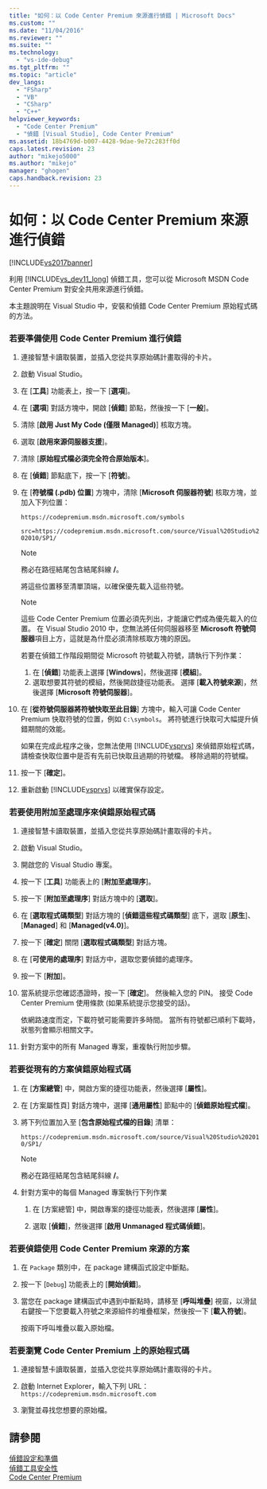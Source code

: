 ```yaml
---
title: "如何：以 Code Center Premium 來源進行偵錯 | Microsoft Docs"
ms.custom: ""
ms.date: "11/04/2016"
ms.reviewer: ""
ms.suite: ""
ms.technology: 
  - "vs-ide-debug"
ms.tgt_pltfrm: ""
ms.topic: "article"
dev_langs: 
  - "FSharp"
  - "VB"
  - "CSharp"
  - "C++"
helpviewer_keywords: 
  - "Code Center Premium"
  - "偵錯 [Visual Studio], Code Center Premium"
ms.assetid: 18b4769d-b007-4428-9dae-9e72c283ff0d
caps.latest.revision: 23
author: "mikejo5000"
ms.author: "mikejo"
manager: "ghogen"
caps.handback.revision: 23
---
```

# 如何：以 Code Center Premium 來源進行偵錯
[!INCLUDE[vs2017banner](../code-quality/includes/vs2017banner.md)]

利用 [!INCLUDE[vs_dev11_long](../data-tools/includes/vs_dev11_long_md.md)] 偵錯工具，您可以從 Microsoft MSDN Code Center Premium 對安全共用來源進行偵錯。  
  
 本主題說明在 Visual Studio 中，安裝和偵錯 Code Center Premium 原始程式碼的方法。  
  
### 若要準備使用 Code Center Premium 進行偵錯  
  
1.  連接智慧卡讀取裝置，並插入您從共享原始碼計畫取得的卡片。  
  
2.  啟動 Visual Studio。  
  
3.  在 \[**工具**\] 功能表上，按一下 \[**選項**\]。  
  
4.  在 \[**選項**\] 對話方塊中，開啟 \[**偵錯**\] 節點，然後按一下 \[**一般**\]。  
  
5.  清除 \[**啟用 Just My Code \(僅限 Managed\)**\] 核取方塊。  
  
6.  選取 \[**啟用來源伺服器支援**\]。  
  
7.  清除 \[**原始程式檔必須完全符合原始版本**\]。  
  
8.  在 \[**偵錯**\] 節點底下，按一下 \[**符號**\]。  
  
9. 在 \[**符號檔 \(.pdb\) 位置**\] 方塊中，清除 \[**Microsoft 伺服器符號**\] 核取方塊，並加入下列位置：  
  
     `https://codepremium.msdn.microsoft.com/symbols`  
  
     `src=https://codepremium.msdn.microsoft.com/source/Visual%20Studio%202010/SP1/`  
  
    > [!NOTE]
    >  務必在路徑結尾包含結尾斜線 **\/**。  
  
     將這些位置移至清單頂端，以確保優先載入這些符號。  
  
    > [!NOTE]
    >  這些 Code Center Premium 位置必須先列出，才能讓它們成為優先載入的位置。  在 Visual Studio 2010 中，您無法將任何伺服器移至 **Microsoft 符號伺服器**項目上方，這就是為什麼必須清除核取方塊的原因。  
    >   
    >  若要在偵錯工作階段期間從 Microsoft 符號載入符號，請執行下列作業：  
    >   
    >  1.  在 \[**偵錯**\] 功能表上選擇 \[**Windows**\]，然後選擇 \[**模組**\]。  
    > 2.  選取想要其符號的模組，然後開啟捷徑功能表。  選擇 \[**載入符號來源**\]，然後選擇 \[**Microsoft 符號伺服器**\]。  
  
10. 在 \[**從符號伺服器將符號快取至此目錄**\] 方塊中，輸入可讓 Code Center Premium 快取符號的位置，例如 `C:\symbols`。  將符號進行快取可大幅提升偵錯期間的效能。  
  
     如果在完成此程序之後，您無法使用 [!INCLUDE[vsprvs](../code-quality/includes/vsprvs_md.md)] 來偵錯原始程式碼，請檢查快取位置中是否有先前已快取且過期的符號檔。  移除過期的符號檔。  
  
11. 按一下 \[**確定**\]。  
  
12. 重新啟動 [!INCLUDE[vsprvs](../code-quality/includes/vsprvs_md.md)] 以確實保存設定。  
  
### 若要使用附加至處理序來偵錯原始程式碼  
  
1.  連接智慧卡讀取裝置，並插入您從共享原始碼計畫取得的卡片。  
  
2.  啟動 Visual Studio。  
  
3.  開啟您的 Visual Studio 專案。  
  
4.  按一下 \[**工具**\] 功能表上的 \[**附加至處理序**\]。  
  
5.  按一下 \[**附加至處理序**\] 對話方塊中的 \[**選取**\]。  
  
6.  在 \[**選取程式碼類型**\] 對話方塊的 \[**偵錯這些程式碼類型**\] 底下，選取 \[**原生**\]、\[**Managed**\] 和 \[**Managed\(v4.0\)**\]。  
  
7.  按一下 \[**確定**\] 關閉 \[**選取程式碼類型**\] 對話方塊。  
  
8.  在 \[**可使用的處理序**\] 對話方中，選取您要偵錯的處理序。  
  
9. 按一下 \[**附加**\]。  
  
10. 當系統提示您確認憑證時，按一下 \[**確定**\]。  然後輸入您的 PIN。  接受 Code Center Premium 使用條款 \(如果系統提示您接受的話\)。  
  
     依網路速度而定，下載符號可能需要許多時間。  當所有符號都已順利下載時，狀態列會顯示相關文字。  
  
11. 針對方案中的所有 Managed 專案，重複執行附加步驟。  
  
### 若要從現有的方案偵錯原始程式碼  
  
1.  在 \[**方案總管**\] 中，開啟方案的捷徑功能表，然後選擇 \[**屬性**\]。  
  
2.  在 \[方案屬性頁\] 對話方塊中，選擇 \[**通用屬性**\] 節點中的 \[**偵錯原始程式檔**\]。  
  
3.  將下列位置加入至 \[**包含原始程式檔的目錄**\] 清單：  
  
     `https://codepremium.msdn.microsoft.com/source/Visual%20Studio%202010/SP1/`  
  
    > [!NOTE]
    >  務必在路徑結尾包含結尾斜線 **\/**。  
  
4.  針對方案中的每個 Managed 專案執行下列作業  
  
    1.  在 \[方案總管\] 中，開啟專案的捷徑功能表，然後選擇 \[**屬性**\]。  
  
    2.  選取 \[**偵錯**\]，然後選擇 \[**啟用 Unmanaged 程式碼偵錯**\]。  
  
### 若要偵錯使用 Code Center Premium 來源的方案  
  
1.  在 `Package` 類別中，在 package 建構函式設定中斷點。  
  
2.  按一下 \[`Debug`\] 功能表上的 \[**開始偵錯**\]。  
  
3.  當您在 package 建構函式中遇到中斷點時，請移至 \[**呼叫堆疊**\] 視窗，以滑鼠右鍵按一下您要載入符號之來源組件的堆疊框架，然後按一下 \[**載入符號**\]。  
  
     按兩下呼叫堆疊以載入原始檔。  
  
### 若要瀏覽 Code Center Premium 上的原始程式碼  
  
1.  連接智慧卡讀取裝置，並插入您從共享原始碼計畫取得的卡片。  
  
2.  啟動 Internet Explorer，輸入下列 URL：`https://codepremium.msdn.microsoft.com`  
  
3.  瀏覽並尋找您想要的原始檔。  
  
## 請參閱  
 [偵錯設定和準備](../debugger/debugger-settings-and-preparation.md)   
 [偵錯工具安全性](../debugger/debugger-security.md)   
 [Code Center Premium](http://www.microsoft.com/resources/sharedsource/ccp.mspx)